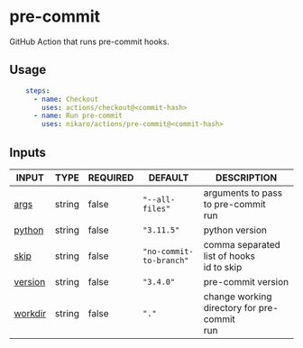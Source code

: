 # pre-commit

GitHub Action that runs pre-commit hooks.

## Usage

```yaml
    steps:
      - name: Checkout
        uses: actions/checkout@<commit-hash>
      - name: Run pre-commit
        uses: nikaro/actions/pre-commit@<commit-hash>
```

## Inputs

<!-- AUTO-DOC-INPUT:START - Do not remove or modify this section -->

|                         INPUT                         |  TYPE  | REQUIRED |         DEFAULT         |                   DESCRIPTION                    |
|-------------------------------------------------------|--------|----------|-------------------------|--------------------------------------------------|
|     <a name="input_args"></a>[args](#input_args)      | string |  false   |     `"--all-files"`     |     arguments to pass to pre-commit <br>run      |
|  <a name="input_python"></a>[python](#input_python)   | string |  false   |       `"3.11.5"`        |                  python version                  |
|     <a name="input_skip"></a>[skip](#input_skip)      | string |  false   | `"no-commit-to-branch"` |  comma separated list of hooks <br>id to skip    |
| <a name="input_version"></a>[version](#input_version) | string |  false   |        `"3.4.0"`        |                pre-commit version                |
| <a name="input_workdir"></a>[workdir](#input_workdir) | string |  false   |          `"."`          | change working directory for pre-commit <br>run  |

<!-- AUTO-DOC-INPUT:END -->
